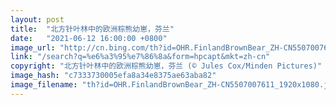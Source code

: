 ```yaml
---
layout: post
title:  "北方针叶林中的欧洲棕熊幼崽，芬兰"
date:   "2021-06-12 16:00:00 +0800"
image_url: "http://cn.bing.com/th?id=OHR.FinlandBrownBear_ZH-CN5507007611_1920x1080.jpg&rf=LaDigue_1920x1080.jpg&pid=hp"
link: "/search?q=%e6%a3%95%e7%86%8a&form=hpcapt&mkt=zh-cn"
copyright: "北方针叶林中的欧洲棕熊幼崽，芬兰 (© Jules Cox/Minden Pictures)"
image_hash: "c7333730005efa8a34e8375ae63aba82"
image_filename: "th?id=OHR.FinlandBrownBear_ZH-CN5507007611_1920x1080.jpg&rf=LaDigue_1920x1080.jpg&pid=hp"
---
```

